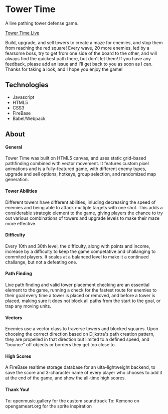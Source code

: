 # Tower Time

A live pathing tower defense game.

[Tower Time Live](https://towertime.herokuapp.com/)

Build, upgrade, and sell towers to create a maze for enemies, and stop them from reaching the red square! Every wave, 20 more enemies, led by a fearsome boss, try to get from one side of the board to the other, and will always find the quickest path there, but don't let them! If you have any feedback, please add an issue and I'll get back to you as soon as I can. Thanks for taking a look, and I hope you enjoy the game!

## Technologies

- Javascript
- HTML5
- CSS3
- FireBase
- Babel/Webpack

## About

#### General

Tower Time was built on HTML5 canvas, and uses static grid-based pathfinding combined with vector movement. It features custom pixel animations and is a fully-featured game, with different enemy types, upgrade and sell options, hotkeys, group selection, and randomized map generation.

#### Tower Abilities

Different towers have different abilities, inluding decreasing the speed of enemies and being able to attack multiple targets with one shot. This adds a considerable strategic element to the game, giving players the chance to try out various combinations of towers and upgrade levels to make their maze more effective.

#### Difficulty

Every 10th and 30th level, the difficulty, along with points and income, increase by a difficulty to keep the game competative and challanging to commited players. It scales at a balanced level to make it a continued challange, but not a defeating one.

#### Path Finding

Live path finding and valid tower placement checking are an essential element to the game, running a check for the fastest route for enemies to their goal every time a tower is placed or removed, and before a tower is placed, making sure it does not block all paths from the start to the goal, or trap any moving units.

#### Vectors

Enemies use a vector class to traverse towers and blocked squares. Upon choosing the correct direction based on Dijkstra's path creation pattern, they are propelled in that direction but limited to a defined speed, and "bounce" off objects or borders they get too close to.

#### High Scores

A FireBase realtime storage database for an ulta-lightweight backend, to save the score and 3-character name of every player who chooses to add it at the end of the game, and show the all-time high scores.


#### Thank You!

To: openmusic.gallery for the custom soundtrack
To: Kemono on opengameart.org for the sprite inspiration
